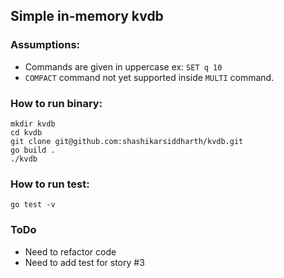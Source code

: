 ## Simple in-memory kvdb

### Assumptions:
- Commands are given in uppercase ex: `SET q 10`
- `COMPACT` command not yet supported inside `MULTI` command.

### How to run binary:

```shell
mkdir kvdb
cd kvdb
git clone git@github.com:shashikarsiddharth/kvdb.git
go build .
./kvdb
```

### How to run test:
```shell
go test -v
```

### ToDo
- Need to refactor code
- Need to add test for story #3
